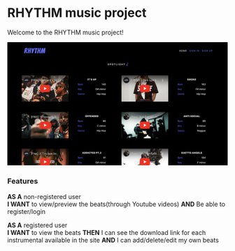 # RHYTHM music project

Welcome to the RHYTHM music project!

![RHYTHM main page](design.png)

### **Features**

**AS A** non-registered user  
**I WANT** to view/preview the beats(through Youtube videos)
**AND** Be able to register/login

**AS A** registered user  
**I WANT** to view the beats
**THEN** I can see the download link for each instrumental available in the site
**AND** I can add/delete/edit my own beats
